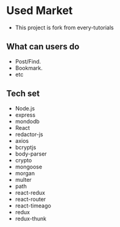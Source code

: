 # Used Market
- This project is fork from every-tutorials

## What can users do
- Post/Find.
- Bookmark.
- etc

## Tech set
- Node.js
- express
- mondodb
- React
- redactor-js
- axios
- bcryptjs
- body-parser
- crypto
- mongoose
- morgan
- multer
- path
- react-redux
- react-router
- react-timeago
- redux
- redux-thunk
